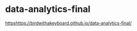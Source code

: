 # data-analytics-final

[https](https://birdwithakeyboard.github.io/data-analytics-final/)https://birdwithakeyboard.github.io/data-analytics-final/
